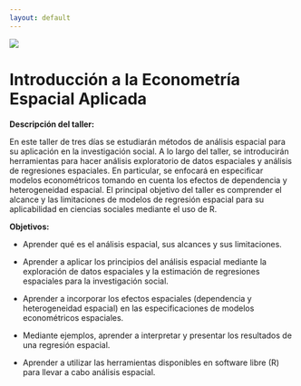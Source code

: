```yaml
---
layout: default
---
```



<img src="{{ site.url }}{{ site.baseurl }}/assets/img/eScience.png">

# Introducción a la Econometría Espacial Aplicada

**Descripción del taller:** 

En este taller de tres días se estudiarán métodos de análisis espacial para su aplicación en la investigación social. A lo largo del taller, se introducirán herramientas para hacer análisis exploratorio de datos espaciales y análisis de regresiones espaciales. En particular, se enfocará en especificar modelos econométricos tomando en cuenta los efectos de dependencia y heterogeneidad espacial. El principal objetivo del taller es comprender el alcance y las limitaciones de modelos de regresión espacial para su aplicabilidad en ciencias sociales mediante el uso de R.

**Objetivos:**  
-	Aprender qué es el análisis espacial, sus alcances y sus limitaciones.  

-	Aprender a aplicar los principios del análisis espacial mediante la exploración de datos espaciales y la estimación de regresiones espaciales para la investigación social.

-	Aprender a incorporar los efectos espaciales (dependencia y heterogeneidad espacial) en las especificaciones de modelos econométricos espaciales.

-	Mediante ejemplos, aprender a interpretar y presentar los resultados de una regresión espacial.

-	Aprender a utilizar las herramientas disponibles en software libre (R) para llevar a cabo análisis espacial. 



